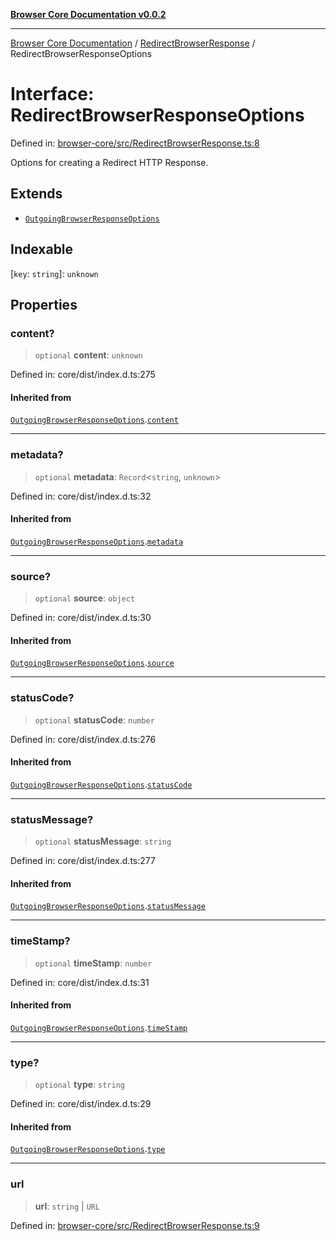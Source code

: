 [**Browser Core Documentation v0.0.2**](../../README.md)

***

[Browser Core Documentation](../../modules.md) / [RedirectBrowserResponse](../README.md) / RedirectBrowserResponseOptions

# Interface: RedirectBrowserResponseOptions

Defined in: [browser-core/src/RedirectBrowserResponse.ts:8](https://github.com/stonemjs/browser-core/blob/408e82465a131a47c05457385f3cbf210ec88032/src/RedirectBrowserResponse.ts#L8)

Options for creating a Redirect HTTP Response.

## Extends

- [`OutgoingBrowserResponseOptions`](../../OutgoingBrowserResponse/interfaces/OutgoingBrowserResponseOptions.md)

## Indexable

\[`key`: `string`\]: `unknown`

## Properties

### content?

> `optional` **content**: `unknown`

Defined in: core/dist/index.d.ts:275

#### Inherited from

[`OutgoingBrowserResponseOptions`](../../OutgoingBrowserResponse/interfaces/OutgoingBrowserResponseOptions.md).[`content`](../../OutgoingBrowserResponse/interfaces/OutgoingBrowserResponseOptions.md#content)

***

### metadata?

> `optional` **metadata**: `Record`\<`string`, `unknown`\>

Defined in: core/dist/index.d.ts:32

#### Inherited from

[`OutgoingBrowserResponseOptions`](../../OutgoingBrowserResponse/interfaces/OutgoingBrowserResponseOptions.md).[`metadata`](../../OutgoingBrowserResponse/interfaces/OutgoingBrowserResponseOptions.md#metadata)

***

### source?

> `optional` **source**: `object`

Defined in: core/dist/index.d.ts:30

#### Inherited from

[`OutgoingBrowserResponseOptions`](../../OutgoingBrowserResponse/interfaces/OutgoingBrowserResponseOptions.md).[`source`](../../OutgoingBrowserResponse/interfaces/OutgoingBrowserResponseOptions.md#source)

***

### statusCode?

> `optional` **statusCode**: `number`

Defined in: core/dist/index.d.ts:276

#### Inherited from

[`OutgoingBrowserResponseOptions`](../../OutgoingBrowserResponse/interfaces/OutgoingBrowserResponseOptions.md).[`statusCode`](../../OutgoingBrowserResponse/interfaces/OutgoingBrowserResponseOptions.md#statuscode)

***

### statusMessage?

> `optional` **statusMessage**: `string`

Defined in: core/dist/index.d.ts:277

#### Inherited from

[`OutgoingBrowserResponseOptions`](../../OutgoingBrowserResponse/interfaces/OutgoingBrowserResponseOptions.md).[`statusMessage`](../../OutgoingBrowserResponse/interfaces/OutgoingBrowserResponseOptions.md#statusmessage)

***

### timeStamp?

> `optional` **timeStamp**: `number`

Defined in: core/dist/index.d.ts:31

#### Inherited from

[`OutgoingBrowserResponseOptions`](../../OutgoingBrowserResponse/interfaces/OutgoingBrowserResponseOptions.md).[`timeStamp`](../../OutgoingBrowserResponse/interfaces/OutgoingBrowserResponseOptions.md#timestamp)

***

### type?

> `optional` **type**: `string`

Defined in: core/dist/index.d.ts:29

#### Inherited from

[`OutgoingBrowserResponseOptions`](../../OutgoingBrowserResponse/interfaces/OutgoingBrowserResponseOptions.md).[`type`](../../OutgoingBrowserResponse/interfaces/OutgoingBrowserResponseOptions.md#type)

***

### url

> **url**: `string` \| `URL`

Defined in: [browser-core/src/RedirectBrowserResponse.ts:9](https://github.com/stonemjs/browser-core/blob/408e82465a131a47c05457385f3cbf210ec88032/src/RedirectBrowserResponse.ts#L9)
